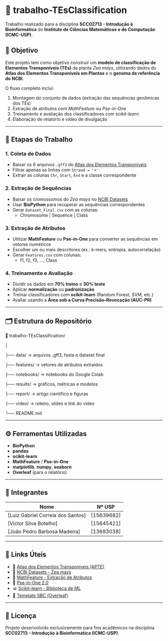 # 🧬 trabalho-TEsClassification
Trabalho realizado para a disciplina **SCC02713 - Introdução à Bioinformática** do **Instituto de Ciências Matemáticas e de Computação (ICMC-USP)**.

## 🎯 Objetivo
Este projeto tem como objetivo construir um **modelo de classificação de Elementos Transponíveis (TEs)** da planta *Zea mays*, utilizando dados do **Atlas dos Elementos Transponíveis em Plantas** e o **genoma de referência do NCBI**.

O fluxo completo inclui:
1. Montagem do conjunto de dados (extração das sequências genômicas dos TEs)
2. Extração de atributos com *MathFeature* ou *Pse-in-One*
3. Treinamento e avaliação dos classificadores com *scikit-learn*
4. Elaboração de relatório e vídeo de divulgação

---

## 🧩 Etapas do Trabalho

### 1. Coleta de Dados
- Baixar os 6 arquivos `.gff3` do [Atlas dos Elementos Transponíveis](http://apte.cp.utfpr.edu.br/download)
- Filtrar apenas as linhas com `Strand = '+'`
- Extrair as colunas `Chr`, `Start`, `End` e a classe correspondente

### 2. Extração de Sequências
- Baixar os cromossomos do *Zea mays* no [NCBI Datasets](https://www.ncbi.nlm.nih.gov/datasets/)
- Usar **BioPython** para recuperar as sequências correspondentes
- Gerar `Dataset_Final.csv` com as colunas:
  - Chromosome | Sequence | Class

### 3. Extração de Atributos
- Utilizar **MathFeature** ou **Pse-in-One** para converter as sequências em vetores numéricos
- Escolher um ou mais descritores (ex.: k-mers, entropia, autocorrelação)
- Gerar `Features.csv` com colunas:
  - f1, f2, f3, ..., Class
 

### 4. Treinamento e Avaliação
- Dividir os dados em **70% treino** e **30% teste**
- Aplicar **normalização** ou **padronização**
- Treinar classificadores com **scikit-learn** (Random Forest, SVM, etc.)
- Avaliar usando a **Área sob a Curva Precisão–Revocação (AUC-PR)**

---

## 🗂️ Estrutura do Repositório

📁 trabalho-TEsClassification/

│

├── data/ → arquivos .gff3, fasta e dataset final

├── features/ → vetores de atributos extraídos

├── notebooks/ → notebooks do Google Colab

├── results/ → gráficos, métricas e modelos

├── report/ → artigo científico e figuras

├── video/ → roteiro, slides e link do vídeo

└── README.md


---

## ⚙️ Ferramentas Utilizadas
- **BioPython**
- **pandas**
- **scikit-learn**
- **MathFeature** / **Pse-in-One**
- **matplotlib**, **numpy**, **seaborn**
- **Overleaf** (para o relatório)

---

## 👥 Integrantes
| Nome | Nº USP | 
|------|--------|
| [Luiz Gabriel Correia dos Santos] | [15639682] |
| [Victor Silva Botelho] | [15645421] |
| [João Pedro Barbosa Madeira] | [13683038] |
---

## 🔗 Links Úteis
- 🧬 [Atlas dos Elementos Transponíveis (APTE)](http://apte.cp.utfpr.edu.br/download)  
- 🧫 [NCBI Datasets - Zea mays](https://www.ncbi.nlm.nih.gov/datasets/)  
- 🧠 [MathFeature - Extração de Atributos](https://github.com/Bonidia/MathFeature)  
- 🧩 [Pse-in-One 2.0](https://www.scirp.org/journal/paperinformation?paperid=75771)  
- 📊 [Scikit-learn - Biblioteca de ML](https://scikit-learn.org/stable/)  
- 🧾 [Template SBC (Overleaf)](https://www.overleaf.com/latex/templates/sbc-conferences-template/blbxwjwzdngr)  

---

## 📄 Licença
Projeto desenvolvido exclusivamente para fins acadêmicos na disciplina **SCC02713 - Introdução à Bioinformática (ICMC-USP)**.
